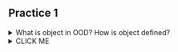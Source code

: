 ## Practice 1

<details>
<summary>What is object in OOD? How is object defined?</summary>
    <ul>
        <li>Each object has a type</li>
        <li>Define by state (field) and behavior (method)</li>
    </ul> 
</details>

<details><summary>CLICK ME</summary>
<p>

#### yes, even hidden code blocks!

```python
print("hello world!")
```

</p>
</details>